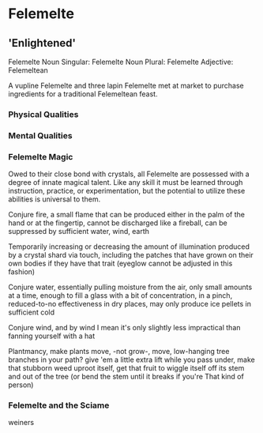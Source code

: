 # Felemelte
## 'Enlightened'

Felemelte
Noun Singular: Felemelte Noun Plural: Felemelte Adjective: Felemeltean

A vupline Felemelte and three lapin Felemelte met at market to purchase ingredients for a traditional Felemeltean feast.
 
### Physical Qualities

### Mental Qualities


### Felemelte Magic
Owed to their close bond with crystals, all Felemelte are possessed with a degree of innate magical talent. Like any skill it must be learned through instruction, practice, or experimentation, but the potential to utilize these abilities is universal to them.

Conjure fire, a small flame that can be produced either in the palm of the hand or at the fingertip, cannot be discharged like a fireball, can be suppressed by sufficient water, wind, earth

Temporarily increasing or decreasing the amount of illumination produced by a crystal shard via touch, including the patches that have grown on their own bodies if they have that trait (eyeglow cannot be adjusted in this fashion)

Conjure water, essentially pulling moisture from the air, only small amounts at a time, enough to fill a glass with a bit of concentration, in a pinch, reduced-to-no effectiveness in dry places, may only produce ice pellets in sufficient cold

Conjure wind, and by wind I mean it's only slightly less impractical than fanning yourself with a hat

Plantmancy, make plants move, -not grow-, move, low-hanging tree branches in your path? give 'em a little extra lift while you pass under, make that stubborn weed uproot itself, get that fruit to wiggle itself off its stem and out of the tree (or bend the stem until it breaks if you're That kind of person)

### Felemelte and the Sciame
weiners
